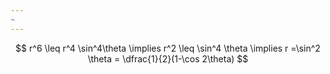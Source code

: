 ```yaml
---
~
---
```

$$
r^6 \leq r^4 \sin^4\theta \implies r^2 \leq \sin^4 \theta  \implies r =\sin^2 \theta = \dfrac{1}{2}(1-\cos 2\theta)
$$
